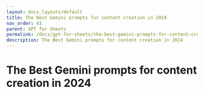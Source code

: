 ```yaml
---
layout: docs_layouts/default
title: The Best Gemini prompts for content creation in 2024
nav_order: 43
parent: GPT for Sheets
permalink: /docs/gpt-for-sheets/the-best-gemini-prompts-for-content-creation-in-2024
description: The Best Gemini prompts for content creation in 2024
---
```


# The Best Gemini prompts for content creation in 2024
